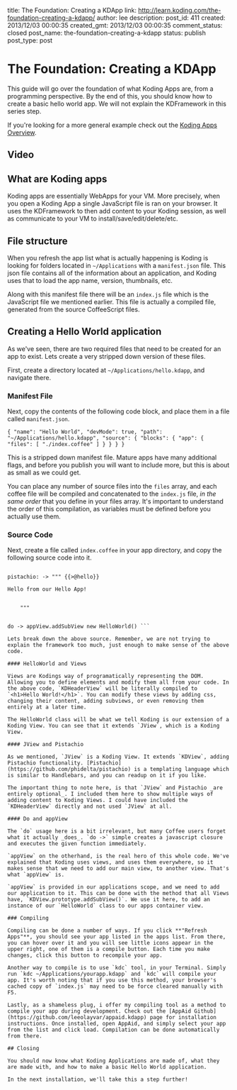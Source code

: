 title: The Foundation: Creating a KDApp
link: http://learn.koding.com/the-foundation-creating-a-kdapp/
author: lee
description: 
post_id: 411
created: 2013/12/03 00:00:35
created_gmt: 2013/12/03 00:00:35
comment_status: closed
post_name: the-foundation-creating-a-kdapp
status: publish
post_type: post

# The Foundation: Creating a KDApp

This guide will go over the foundation of what Koding Apps are, from a programming perspective. By the end of this, you should know how to create a basic hello world app. We will not explain the KDFramework in this series step.

If you're looking for a more general example check out the [Koding Apps Overview](/).

## Video

## What are Koding apps

Koding apps are essentially WebApps for your VM. More precisely, when you open a Koding App a single JavaScript file is ran on your browser. It uses the KDFramework to then add content to your Koding session, as well as communicate to your VM to install/save/edit/delete/etc.

## File structure

When you refresh the app list what is actually happening is Koding is looking for folders located in `~/Applications` with a `manifest.json` file. This json file contains all of the information about an application, and Koding uses that to load the app name, version, thumbnails, etc.

Along with this manifest file there will be an `index.js` file which is the JavaScript file we mentioned earlier. This file is actually a compiled file, generated from the source CoffeeScript files.

## Creating a Hello World application

As we've seen, there are two required files that need to be created for an app to exist. Lets create a very stripped down version of these files.

First, create a directory located at `~/Applications/hello.kdapp`, and navigate there.

### Manifest File

Next, copy the contents of the following code block, and place them in a file called `manifest.json`.

`{ "name": "Hello World", "devMode": true, "path": "~/Applications/hello.kdapp", "source": { "blocks": { "app": { "files": [ "./index.coffee" ] } } } }`

This is a stripped down manifest file. Mature apps have many additional flags, and before you publish you will want to include more, but this is about as small as we could get.

You can place any number of source files into the `files` array, and each coffee file will be compiled and concatenated to the `index.js` file, _in the same order_ that you define in your files array. It's important to understand the order of this compilation, as variables must be defined before you actually use them.

### Source Code

Next, create a file called `index.coffee` in your app directory, and copy the following source code into it.

``` class HelloWorld extends JView constructor: -> super @hello = new KDHeaderView title: 'Hello World!' type: 'big'

pistachio: -> """ {{>@hello}}

Hello from our Hello App! 
    
    
    """
    

do -> appView.addSubView new HelloWorld() ```

Lets break down the above source. Remember, we are not trying to explain the framework too much, just enough to make sense of the above code.

#### HelloWorld and Views

Views are Kodings way of programatically representing the DOM. Allowing you to define elements and modify them all from your code. In the above code, `KDHeaderView` will be literally compiled to `<h1>Hello World!</h1>`. You can modify these views by adding css, changing their content, adding subviews, or even removing them entirely at a later time.

The HelloWorld class will be what we tell Koding is our extension of a Koding View. You can see that it extends `JView`, which is a Koding View.

#### JView and Pistachio

As we mentioned, `JView` is a Koding View. It extends `KDView`, adding Pistachio functionality. [Pistachio](https://github.com/phidelta/pistachio) is a templating language which is similar to Handlebars, and you can readup on it if you like.

The important thing to note here, is that `JView` and Pistachio _are entirely optional_. I included them here to show multiple ways of adding content to Koding Views. I could have included the `KDHeaderView` directly and not used `JView` at all.

#### Do and appView

The `do` usage here is a bit irrelevant, but many Coffee users forget what it actually _does_. `do ->` simple creates a javascript closure and executes the given function immediately.

`appView` on the otherhand, is the real hero of this whole code. We've explained that Koding uses views, and uses them everywhere, so it makes sense that we need to add our main view, to another view. That's what `appView` is.

`appView` is provided in our applications scope, and we need to add our application to it. This can be done with the method that all Views have, `KDView.prototype.addSubView()`. We use it here, to add an instance of our `HelloWorld` class to our apps container view.

### Compiling

Compiling can be done a number of ways. If you click **"Refresh Apps"**, you should see your app listed in the apps list. From there, you can hover over it and you will see little icons appear in the upper right, one of them is a compile button. Each time you make changes, click this button to recompile your app.

Another way to compile is to use `kdc` tool, in your Terminal. Simply run `kdc ~/Applications/yourapp.kdapp` and `kdc` will compile your app. It's worth noting that if you use this method, your browser's cached copy of `index.js` may need to be force cleared manually with F5.

Lastly, as a shameless plug, i offer my compiling tool as a method to compile your app during development. Check out the [AppAid Github](https://github.com/leeolayvar/appaid.kdapp) page for installation instructions. Once installed, open AppAid, and simply select your app from the list and click load. Compilation can be done automatically from there.

## Closing

You should now know what Koding Applications are made of, what they are made with, and how to make a basic Hello World application.

In the next installation, we'll take this a step further!